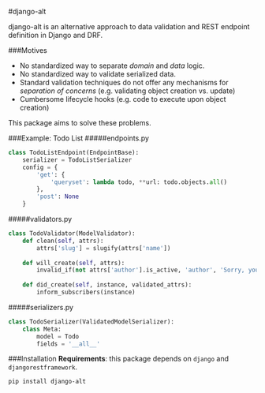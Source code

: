 #django-alt

django-alt is an alternative approach to data validation and 
REST endpoint definition in Django and DRF.

###Motives
- No standardized way to separate *domain* and *data* logic.
- No standardized way to validate serialized data.
- Standard validation techniques do not offer any mechanisms for *separation of concerns* 
(e.g. validating object creation vs. update)
- Cumbersome lifecycle hooks (e.g. code to execute upon object creation)

This package aims to solve these problems.

###Example: Todo List
#####endpoints.py
```python
class TodoListEndpoint(EndpointBase):
    serializer = TodoListSerializer
    config = {
        'get': {
            'queryset': lambda todo, **url: todo.objects.all()
        },
        'post': None
    }
```
#####validators.py
```python
class TodoValidator(ModelValidator):
    def clean(self, attrs):
        attrs['slug'] = slugify(attrs['name'])
        
    def will_create(self, attrs):
        invalid_if(not attrs['author'].is_active, 'author', 'Sorry, you cannot post')
            
    def did_create(self, instance, validated_attrs):
        inform_subscribers(instance)
```

#####serializers.py
```python
class TodoSerializer(ValidatedModelSerializer):
    class Meta:
        model = Todo
        fields = '__all__'
```
###Installation
**Requirements**: this package depends on `django` and `djangorestframework`.
```
pip install django-alt
```